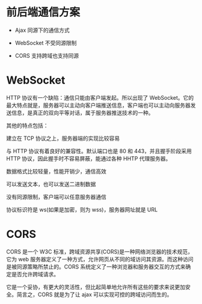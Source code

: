 # 前后端通信方案
* Ajax 同源下的通信方式

*  WebSocket 不受同源限制

*  CORS 支持跨域也支持同源

# WebSocket
HTTP 协议有一个缺陷：通信只能由客户端发起。所以出现了 WebSocket。它的最大特点就是，服务器可以主动向客户端推送信息，客户端也可以主动向服务器发送信息，是真正的双向平等对话，属于服务器推送技术的一种。

其他的特点包括：

建立在 TCP 协议之上，服务器端的实现比较容易

与 HTTP 协议有着良好的兼容性。默认端口也是 80 和 443，并且握手阶段采用 HTTP 协议，因此握手时不容易屏蔽，能通过各种 HHTP 代理服务器。

数据格式比较轻量，性能开销少，通信高效

可以发送文本，也可以发送二进制数据

没有同源限制，客户端可以任意服务器通信

协议标识符是 ws(如果是加密，则为 wss)，服务器网址就是 URL

# CORS
CORS 是一个 W3C 标准，跨域资源共享(CORS)是一种网络浏览器的技术规范，它为 web 服务器定义了一种方式，允许网页从不同的域访问其资源。而这种访问是被同源策略所禁止的。CORS 系统定义了一种浏览器和服务器交互的方式来确定是否允许跨域请求。

它是一个妥协，有更大的灵活性，但比起简单地允许所有这些的要求来说更加安全。简言之，CORS 就是为了让 ajax 可以实现可控的跨域访问而生的。
